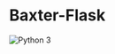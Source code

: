 Baxter-Flask
============



![Python 3](https://caniusepython3.com/check/f06391a9-60b1-4004-9c45-2ecf5829d3b5.svg?style=flat)
